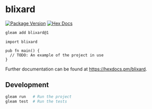 # blixard

[![Package Version](https://img.shields.io/hexpm/v/blixard)](https://hex.pm/packages/blixard)
[![Hex Docs](https://img.shields.io/badge/hex-docs-ffaff3)](https://hexdocs.pm/blixard/)

```sh
gleam add blixard@1
```
```gleam
import blixard

pub fn main() {
  // TODO: An example of the project in use
}
```

Further documentation can be found at <https://hexdocs.pm/blixard>.

## Development

```sh
gleam run   # Run the project
gleam test  # Run the tests
```
